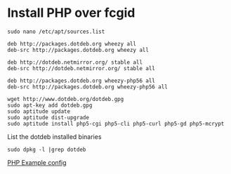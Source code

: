 # Install PHP over fcgid

```
sudo nano /etc/apt/sources.list
```

```
deb http://packages.dotdeb.org wheezy all
deb-src http://packages.dotdeb.org wheezy all

deb http://dotdeb.netmirror.org/ stable all
deb-src http://dotdeb.netmirror.org/ stable all

deb http://packages.dotdeb.org wheezy-php56 all
deb-src http://packages.dotdeb.org wheezy-php56 all
```

```
wget http://www.dotdeb.org/dotdeb.gpg
sudo apt-key add dotdeb.gpg
sudo aptitude update
sudo aptitude dist-upgrade
sudo aptitude install php5-cgi php5-cli php5-curl php5-gd php5-mcrypt
```

List the dotdeb installed binaries
```
sudo dpkg -l |grep dotdeb 
```

[PHP Example config](php_example.conf)
